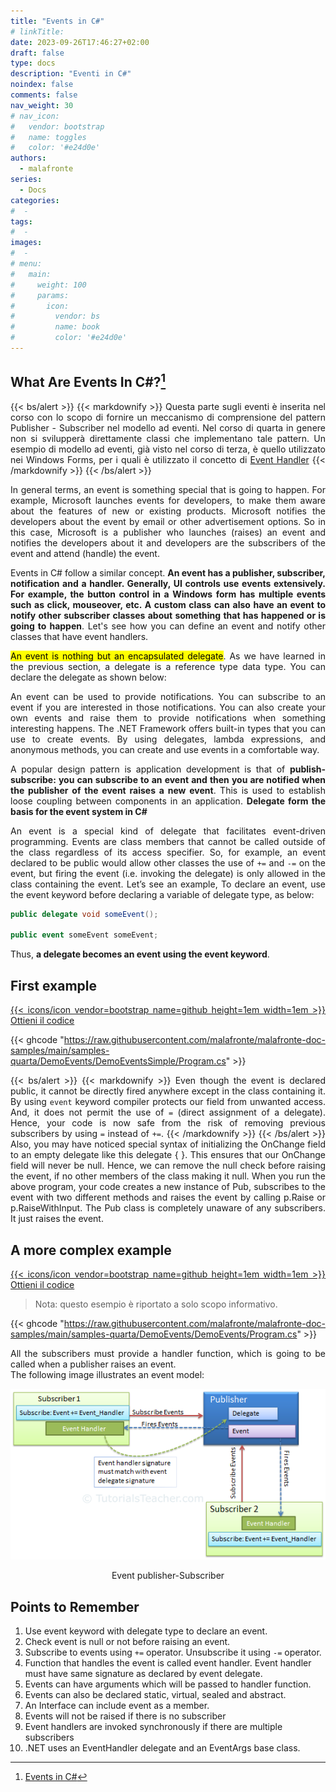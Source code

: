```yaml
---
title: "Events in C#"
# linkTitle:
date: 2023-09-26T17:46:27+02:00
draft: false
type: docs
description: "Eventi in C#" 
noindex: false
comments: false
nav_weight: 30
# nav_icon:
#   vendor: bootstrap
#   name: toggles
#   color: '#e24d0e'
authors:
  - malafronte
series:
  - Docs
categories:
#  - 
tags:
#  - 
images:
#  - 
# menu:
#   main:
#     weight: 100
#     params:
#       icon:
#         vendor: bs
#         name: book
#         color: '#e24d0e'
---
```

<style>p {text-align: justify}</style>

## What Are Events In C\#?[^1]

[^1]:[Events in C#](https://www.tutorialsteacher.com/csharp/csharp-event)  

{{< bs/alert >}}
{{< markdownify >}}
Questa parte sugli eventi è inserita nel corso con lo scopo di fornire un meccanismo di comprensione del pattern Publisher - Subscriber nel modello ad eventi. Nel corso di quarta in genere non si svilupperà direttamente classi che implementano tale pattern. Un esempio di modello ad eventi, già visto nel corso di terza, è quello utilizzato nei Windows Forms, per i quali è utilizzato il concetto di [Event Handler](https://learn.microsoft.com/en-us/dotnet/desktop/winforms/controls/how-to-add-an-event-handler)
{{< /markdownify >}}
{{< /bs/alert >}}

In general terms, an event is something special that is going to happen. For example, Microsoft launches events for developers, to make them aware about the features of new or existing products. Microsoft notifies the developers about the event by email or other advertisement options. So in this case, Microsoft is a publisher who launches (raises) an event and notifies the developers about it and developers are the subscribers of the event and attend (handle) the event.

Events in C# follow a similar concept. **An event has a publisher, subscriber, notification and a handler. Generally, UI controls use events extensively. For example, the button control in a Windows form has multiple events such as click, mouseover, etc. A custom class can also have an event to notify other subscriber classes about something that has happened or is going to happen**. Let's see how you can define an event and notify other classes that have event handlers.

<mark>An event is nothing but an encapsulated delegate</mark>. As we have learned in the previous section, a delegate is a reference type data type. You can declare the delegate as shown below:

An event can be used to provide notifications. You can subscribe to an event if you are interested in those notifications. You can also create your own events and raise them to provide notifications when something interesting happens. The .NET Framework offers built-in types that you can use to create events. By using delegates, lambda expressions, and anonymous methods, you can create and use events in a comfortable way.

A popular design pattern is application development is that of **publish-subscribe: you can subscribe to an event and then you are notified when the publisher of the event raises a new event**. This is used to establish loose coupling between components in an application. **Delegate form the basis for the event system in C#**

An event is a special kind of delegate that facilitates event-driven programming. Events are class members that cannot be called outside of the class regardless of its access specifier. So, for example, an event declared to be public would allow other classes the use of `+=` and `-=` on the event, but firing the event (i.e. invoking the delegate) is only allowed in the class containing the event. Let’s see an example,
To declare an event, use the event keyword before declaring a variable of delegate type, as below:

```cs
public delegate void someEvent();

public event someEvent someEvent;
```

Thus, **a delegate becomes an event using the event keyword**.

## First example

<a class="btn btn-primary" href="https://github.com/malafronte/malafronte-doc-samples/tree/main/samples-quarta/DemoEvents/DemoEventsSimple" role="button">{{< icons/icon vendor=bootstrap name=github height=1em width=1em >}} Ottieni il codice</a>

{{< ghcode "https://raw.githubusercontent.com/malafronte/malafronte-doc-samples/main/samples-quarta/DemoEvents/DemoEventsSimple/Program.cs" >}}

{{< bs/alert >}}
{{< markdownify >}}
Even though the event is declared public, it cannot be directly fired anywhere except in the class containing it. By using `event` keyword compiler protects our field from unwanted access. And, it does not permit the use of `=` (direct assignment of a delegate). Hence, your code is now safe from the risk of removing previous subscribers by using `=` instead of `+=`.
{{< /markdownify >}}
{{< /bs/alert >}}
Also, you may have noticed special syntax of initializing the OnChange field to an empty delegate like this delegate { }. This ensures that our OnChange field will never be null. Hence, we can remove the null check before raising the event, if no other members of the class making it null.
When you run the above program, your code creates a new instance of Pub, subscribes to the event with two different methods and raises the event by calling p.Raise or p.RaiseWithInput. The Pub class is completely unaware of any subscribers. It just raises the event.

## A more complex example

<a class="btn btn-primary" href="https://github.com/malafronte/malafronte-doc-samples/tree/main/samples-quarta/DemoEvents/DemoEvents" role="button">{{< icons/icon vendor=bootstrap name=github height=1em width=1em >}} Ottieni il codice</a>

>Nota: questo esempio è riportato a solo scopo informativo.

{{< ghcode "https://raw.githubusercontent.com/malafronte/malafronte-doc-samples/main/samples-quarta/DemoEvents/DemoEvents/Program.cs" >}}

All the subscribers must provide a handler function, which is going to be called when a publisher raises an event.  
The following image illustrates an event model:

![Subscriber Publisher Model](SubscriberPublisherModel.png#center)

<p style="text-align: center;">Event publisher-Subscriber</p>

## Points to Remember

1. Use event keyword with delegate type to declare an event.
2. Check event is null or not before raising an event.
3. Subscribe to events using `+=` operator. Unsubscribe it using `-=` operator.
4. Function that handles the event is called event handler. Event handler must have same signature as declared by event delegate.
5. Events can have arguments which will be passed to handler function.
6. Events can also be declared static, virtual, sealed and abstract.
7. An Interface can include event as a member.
8. Events will not be raised if there is no subscriber
9. Event handlers are invoked synchronously if there are multiple subscribers
10. .NET uses an EventHandler delegate and an EventArgs base class.
